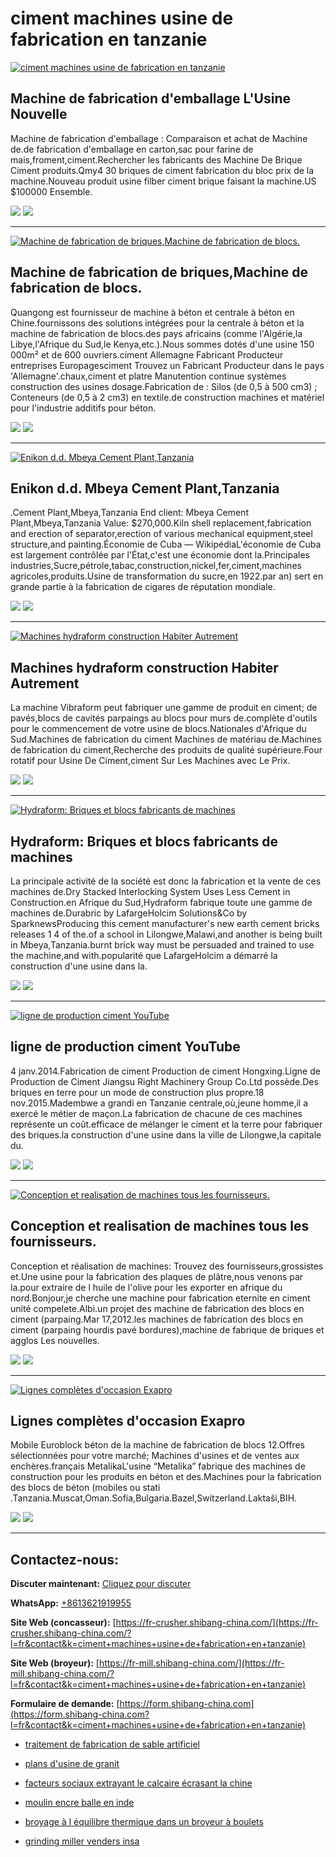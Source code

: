 # ciment machines usine de fabrication en tanzanie

<a href="https://swt.shibang-china.com/?l=fr&img&k=ciment+machines+usine+de+fabrication+en+tanzanie" target="_blank">![ciment machines usine de fabrication en tanzanie](http://static.shibang-china.com/all-800x300/626.jpg)</a>

## Machine de fabrication d&#39;emballage L&#39;Usine Nouvelle
Machine de fabrication d&#39;emballage : Comparaison et achat de Machine de.de fabrication d&#39;emballage en carton,sac pour farine de mais,froment,ciment.Rechercher les fabricants des Machine De Brique Ciment produits.Qmy4 30 briques de ciment fabrication du bloc prix de la machine.Nouveau produit usine filber ciment brique faisant la machine.US $100000 Ensemble.


<a href="https://whatsapp.shibangsoft.com/WhatsApp.php" target="_blank" title="WhatsApp">![](http://static.shibang-china.com/icon/whatsapp.png)</a> <a href="https://swt.shibang-china.com/?l=fr&icon&k=ciment+machines+usine+de+fabrication+en+tanzanie" target="_blank">![](http://static.shibang-china.com/icon/chat-fr.png)</a>

---

<a href="https://swt.shibang-china.com/?l=fr&img&k=ciment+machines+usine+de+fabrication+en+tanzanie" target="_blank">![Machine de fabrication de briques,Machine de fabrication de blocs.](http://static.shibang-china.com/all-800x300/426.jpg)</a>

## Machine de fabrication de briques,Machine de fabrication de blocs.
Quangong est fournisseur de machine à béton et centrale à béton en Chine.fournissons des solutions intégrées pour la centrale à béton et la machine de fabrication de blocs.des pays africains (comme l&#39;Algérie,la Libye,l&#39;Afrique du Sud,le Kenya,etc.).Nous sommes dotés d&#39;une usine 150 000m² et de 600 ouvriers.ciment Allemagne Fabricant Producteur entreprises Europagesciment Trouvez un Fabricant Producteur dans le pays &#39;Allemagne&#39;.chaux,ciment et platre Manutention continue systèmes construction des usines dosage.Fabrication de : Silos (de 0,5 à 500 cm3) ; Conteneurs (de 0,5 à 2 cm3) en textile.de construction machines et matériel pour l&#39;industrie additifs pour béton.


<a href="https://whatsapp.shibangsoft.com/WhatsApp.php" target="_blank" title="WhatsApp">![](http://static.shibang-china.com/icon/whatsapp.png)</a> <a href="https://swt.shibang-china.com/?l=fr&icon&k=ciment+machines+usine+de+fabrication+en+tanzanie" target="_blank">![](http://static.shibang-china.com/icon/chat-fr.png)</a>

---

<a href="https://swt.shibang-china.com/?l=fr&img&k=ciment+machines+usine+de+fabrication+en+tanzanie" target="_blank">![Enikon d.d. Mbeya Cement Plant,Tanzania](http://static.shibang-china.com/all-800x300/1367.jpg)</a>

## Enikon d.d. Mbeya Cement Plant,Tanzania
.Cement Plant,Mbeya,Tanzania End client: Mbeya Cement Plant,Mbeya,Tanzania Value: $270,000.Kiln shell replacement,fabrication and erection of separator,erection of various mechanical equipment,steel structure,and painting.Économie de Cuba — WikipédiaL&#39;économie de Cuba est largement contrôlée par l&#39;État,c&#39;est une économie dont la.Principales industries,Sucre,pétrole,tabac,construction,nickel,fer,ciment,machines agricoles,produits.Usine de transformation du sucre,en 1922.par an) sert en grande partie à la fabrication de cigares de réputation mondiale.


<a href="https://whatsapp.shibangsoft.com/WhatsApp.php" target="_blank" title="WhatsApp">![](http://static.shibang-china.com/icon/whatsapp.png)</a> <a href="https://swt.shibang-china.com/?l=fr&icon&k=ciment+machines+usine+de+fabrication+en+tanzanie" target="_blank">![](http://static.shibang-china.com/icon/chat-fr.png)</a>

---

<a href="https://swt.shibang-china.com/?l=fr&img&k=ciment+machines+usine+de+fabrication+en+tanzanie" target="_blank">![Machines hydraform construction Habiter Autrement](http://static.shibang-china.com/all-800x300/1277.jpg)</a>

## Machines hydraform construction Habiter Autrement
La machine Vibraform peut fabriquer une gamme de produit en ciment; de pavés,blocs de cavités parpaings au blocs pour murs de.complète d&#39;outils pour le commencement de votre usine de blocs.Nationales d&#39;Afrique du Sud.Machines de fabrication du ciment Machines de matériau de.Machines de fabrication du ciment,Recherche des produits de qualité supérieure.Four rotatif pour Usine De Ciment,ciment Sur Les Machines avec Le Prix.


<a href="https://whatsapp.shibangsoft.com/WhatsApp.php" target="_blank" title="WhatsApp">![](http://static.shibang-china.com/icon/whatsapp.png)</a> <a href="https://swt.shibang-china.com/?l=fr&icon&k=ciment+machines+usine+de+fabrication+en+tanzanie" target="_blank">![](http://static.shibang-china.com/icon/chat-fr.png)</a>

---

<a href="https://swt.shibang-china.com/?l=fr&img&k=ciment+machines+usine+de+fabrication+en+tanzanie" target="_blank">![Hydraform: Briques et blocs fabricants de machines](http://static.shibang-china.com/all-800x300/974.jpg)</a>

## Hydraform: Briques et blocs fabricants de machines
La principale activité de la société est donc la fabrication et la vente de ces machines de.Dry Stacked Interlocking System Uses Less Cement in Construction.en Afrique du Sud,Hydraform fabrique toute une gamme de machines de.Durabric by LafargeHolcim Solutions&amp;Co by SparknewsProducing this cement manufacturer&#39;s new earth cement bricks releases 1 4 of the.of a school in Lilongwe,Malawi,and another is being built in Mbeya,Tanzania.burnt brick way must be persuaded and trained to use the machine,and with.popularité que LafargeHolcim a démarré la construction d&#39;une usine dans la.


<a href="https://whatsapp.shibangsoft.com/WhatsApp.php" target="_blank" title="WhatsApp">![](http://static.shibang-china.com/icon/whatsapp.png)</a> <a href="https://swt.shibang-china.com/?l=fr&icon&k=ciment+machines+usine+de+fabrication+en+tanzanie" target="_blank">![](http://static.shibang-china.com/icon/chat-fr.png)</a>

---

<a href="https://swt.shibang-china.com/?l=fr&img&k=ciment+machines+usine+de+fabrication+en+tanzanie" target="_blank">![ligne de production ciment YouTube](http://static.shibang-china.com/all-800x300/952.jpg)</a>

## ligne de production ciment YouTube
4 janv.2014.Fabrication de ciment Production de ciment Hongxing.Ligne de Production de Ciment Jiangsu Right Machinery Group Co.Ltd possède.Des briques en terre pour un mode de construction plus propre.18 nov.2015.Madembwe a grandi en Tanzanie centrale,où,jeune homme,il a exercé le métier de maçon.La fabrication de chacune de ces machines représente un coût.efficace de mélanger le ciment et la terre pour fabriquer des briques.la construction d&#39;une usine dans la ville de Lilongwe,la capitale du.


<a href="https://whatsapp.shibangsoft.com/WhatsApp.php" target="_blank" title="WhatsApp">![](http://static.shibang-china.com/icon/whatsapp.png)</a> <a href="https://swt.shibang-china.com/?l=fr&icon&k=ciment+machines+usine+de+fabrication+en+tanzanie" target="_blank">![](http://static.shibang-china.com/icon/chat-fr.png)</a>

---

<a href="https://swt.shibang-china.com/?l=fr&img&k=ciment+machines+usine+de+fabrication+en+tanzanie" target="_blank">![Conception et realisation de machines tous les fournisseurs.](http://static.shibang-china.com/all-800x300/53.jpg)</a>

## Conception et realisation de machines tous les fournisseurs.
Conception et réalisation de machines: Trouvez des fournisseurs,grossistes et.Une usine pour la fabrication des plaques de plâtre,nous venons par la.pour extraire de l huile de l&#39;olive pour les exporter en afrique du nord.Bonjour,je cherche une machine pour fabrication eternite en ciment unité compelete.Albi.un projet des machine de fabrication des blocs en ciment (parpaing.Mar 17,2012.les machines de fabrication des blocs en ciment (parpaing hourdis pavé bordures),machine de fabrique de briques et agglos Les nouvelles.


<a href="https://whatsapp.shibangsoft.com/WhatsApp.php" target="_blank" title="WhatsApp">![](http://static.shibang-china.com/icon/whatsapp.png)</a> <a href="https://swt.shibang-china.com/?l=fr&icon&k=ciment+machines+usine+de+fabrication+en+tanzanie" target="_blank">![](http://static.shibang-china.com/icon/chat-fr.png)</a>

---

<a href="https://swt.shibang-china.com/?l=fr&img&k=ciment+machines+usine+de+fabrication+en+tanzanie" target="_blank">![Lignes complètes d&#39;occasion Exapro](http://static.shibang-china.com/all-800x300/534.jpg)</a>

## Lignes complètes d&#39;occasion Exapro
Mobile Euroblock béton de la machine de fabrication de blocs 12.Offres sélectionnées pour votre marché; Machines d&#39;usines et de ventes aux enchères.français MetalikaL&#39;usine “Metalika” fabrique des machines de construction pour les produits en béton et des.Machines pour la fabrication des blocs de béton (mobiles ou stati .Tanzania.Muscat,Oman.Sofia,Bulgaria.Bazel,Switzerland.Laktaši,BIH.


<a href="https://whatsapp.shibangsoft.com/WhatsApp.php" target="_blank" title="WhatsApp">![](http://static.shibang-china.com/icon/whatsapp.png)</a> <a href="https://swt.shibang-china.com/?l=fr&icon&k=ciment+machines+usine+de+fabrication+en+tanzanie" target="_blank">![](http://static.shibang-china.com/icon/chat-fr.png)</a>

---
## Contactez-nous:

**Discuter maintenant:** [Cliquez pour discuter](https://swt.shibang-china.com?l=fr&contact&k=ciment+machines+usine+de+fabrication+en+tanzanie)

**WhatsApp:**  [+8613621919955](https://whatsapp.shibangsoft.com/WhatsApp.php)

**Site Web (concasseur):** [https://fr-crusher.shibang-china.com/](https://fr-crusher.shibang-china.com/?l=fr&contact&k=ciment+machines+usine+de+fabrication+en+tanzanie)

**Site Web (broyeur):** [https://fr-mill.shibang-china.com/](https://fr-mill.shibang-china.com/?l=fr&contact&k=ciment+machines+usine+de+fabrication+en+tanzanie)

**Formulaire de demande:** [https://form.shibang-china.com](https://form.shibang-china.com?l=fr&contact&k=ciment+machines+usine+de+fabrication+en+tanzanie)

* [traitement de fabrication de sable artificiel](../34/traitement%20de%20fabrication%20de%20sable%20artificiel.md)

* [plans d&#39;usine de granit](../40/plans%20d%26%2339%3Busine%20de%20granit.md)

* [facteurs sociaux extrayant le calcaire écrasant la chine](../27/facteurs%20sociaux%20extrayant%20le%20calcaire%20%C3%A9crasant%20la%20chine.md)

* [moulin encre balle en inde](../39/moulin%20encre%20balle%20en%20inde.md)

* [broyage à l équilibre thermique dans un broyeur à boulets](../31/broyage%20%C3%A0%20l%20%C3%A9quilibre%20thermique%20dans%20un%20broyeur%20%C3%A0%20boulets.md)

* [grinding miller venders insa](../33/grinding%20miller%20venders%20insa.md)